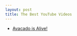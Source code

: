 ```yaml
---
layout: post
title: The Best YouTube Videos
---
```


* [Avacado is Alive!](https://youtu.be/_kmeb7zURNs)